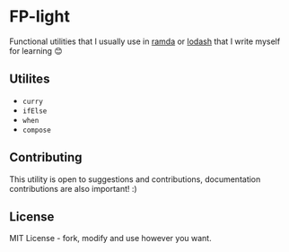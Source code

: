 # FP-light
Functional utilities that I usually use in [ramda](https://ramdajs.com/) or [lodash](https://github.com/lodash/lodash/wiki/FP-Guide) that I write myself for learning :blush:

## Utilites
- `curry`
- `ifElse`
- `when`
- `compose` 

## Contributing

This utility is open to suggestions and contributions, documentation contributions are also important! :)

## License
MIT License - fork, modify and use however you want.